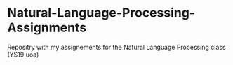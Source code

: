 # Natural-Language-Processing-Assignments
Repositry with my assignements for the Natural Language Processing class (YS19 uoa) 

